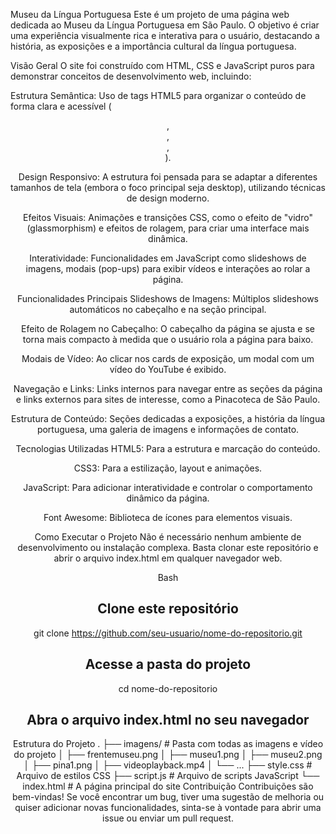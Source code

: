 Museu da Língua Portuguesa
Este é um projeto de uma página web dedicada ao Museu da Língua Portuguesa em São Paulo. O objetivo é criar uma experiência visualmente rica e interativa para o usuário, destacando a história, as exposições e a importância cultural da língua portuguesa.

Visão Geral
O site foi construído com HTML, CSS e JavaScript puros para demonstrar conceitos de desenvolvimento web, incluindo:

Estrutura Semântica: Uso de tags HTML5 para organizar o conteúdo de forma clara e acessível (<header>, <main>, <section>, <footer>).

Design Responsivo: A estrutura foi pensada para se adaptar a diferentes tamanhos de tela (embora o foco principal seja desktop), utilizando técnicas de design moderno.

Efeitos Visuais: Animações e transições CSS, como o efeito de "vidro" (glassmorphism) e efeitos de rolagem, para criar uma interface mais dinâmica.

Interatividade: Funcionalidades em JavaScript como slideshows de imagens, modais (pop-ups) para exibir vídeos e interações ao rolar a página.

Funcionalidades Principais
Slideshows de Imagens: Múltiplos slideshows automáticos no cabeçalho e na seção principal.

Efeito de Rolagem no Cabeçalho: O cabeçalho da página se ajusta e se torna mais compacto à medida que o usuário rola a página para baixo.

Modais de Vídeo: Ao clicar nos cards de exposição, um modal com um vídeo do YouTube é exibido.

Navegação e Links: Links internos para navegar entre as seções da página e links externos para sites de interesse, como a Pinacoteca de São Paulo.

Estrutura de Conteúdo: Seções dedicadas a exposições, a história da língua portuguesa, uma galeria de imagens e informações de contato.

Tecnologias Utilizadas
HTML5: Para a estrutura e marcação do conteúdo.

CSS3: Para a estilização, layout e animações.

JavaScript: Para adicionar interatividade e controlar o comportamento dinâmico da página.

Font Awesome: Biblioteca de ícones para elementos visuais.

Como Executar o Projeto
Não é necessário nenhum ambiente de desenvolvimento ou instalação complexa. Basta clonar este repositório e abrir o arquivo index.html em qualquer navegador web.

Bash

# Clone este repositório
git clone https://github.com/seu-usuario/nome-do-repositorio.git

# Acesse a pasta do projeto
cd nome-do-repositorio

# Abra o arquivo index.html no seu navegador
Estrutura do Projeto
.
├── imagens/                # Pasta com todas as imagens e vídeo do projeto
│   ├── frentemuseu.png
│   ├── museu1.png
│   ├── museu2.png
│   ├── pina1.png
│   ├── videoplayback.mp4
│   └── ...
├── style.css               # Arquivo de estilos CSS
├── script.js               # Arquivo de scripts JavaScript
└── index.html              # A página principal do site
Contribuição
Contribuições são bem-vindas! Se você encontrar um bug, tiver uma sugestão de melhoria ou quiser adicionar novas funcionalidades, sinta-se à vontade para abrir uma issue ou enviar um pull request.







